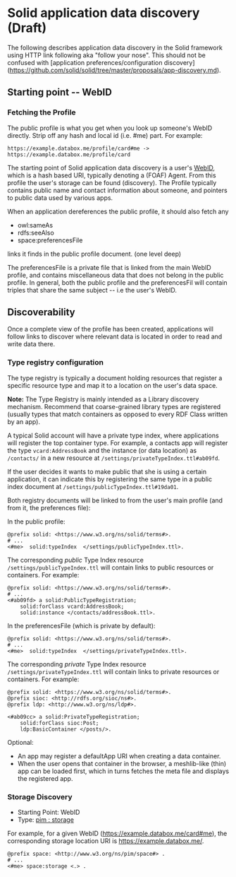 # Solid application data discovery (Draft)

The following describes application data discovery in the Solid framework
using HTTP link following aka "follow your nose". This should not be
confused with [application preferences/configuration discovery]
(https://github.com/solid/solid/tree/master/proposals/app-discovery.md).

## Starting point -- WebID

### Fetching the Profile

The public profile is what you get when you look up someone's WebID directly.
Strip off any hash and local id (i.e. #me) part. For example:

```
https://example.databox.me/profile/card#me -> https://example.databox.me/profile/card
```

The starting point of Solid application data discovery is a user's
[WebID](http://www.w3.org/2005/Incubator/webid/spec/identity/), which is a hash
based URI, typically denoting a (FOAF) Agent. From this profile the user's
storage can be found (discovery). The Profile typically contains public name
and contact information about someone, and pointers to public data used by
various apps.

When an application dereferences the public profile, it should also fetch any

* owl:sameAs
* rdfs:seeAlso
* space:preferencesFile

links it finds in the public profile document. (one level deep)

The preferencesFile is a private file that is linked from the main WebID
profile, and contains miscellaneous data that does not belong in the public profile.
In general, both the public profile and the preferencesFil will contain triples
that share the same subject -- i.e the user's WebID.

## Discoverability

Once a complete view of the profile has been created, applications will follow
links to discover where relevant data is located in order to read and write
data there.

### Type registry configuration

The type registry is typically a document holding resources that register a
specific resource type and map it to a location on the user's data space.

**Note:** The Type Registry is mainly intended as a Library discovery mechanism.
Recommend that coarse-grained library types are registered (usually types that
match containers as opposed to every RDF Class written by an app).

A typical Solid account will have a private type index, where applications will
register the top container type. For example, a contacts app will register the
type `vcard:AddressBook` and the instance (or data location) as `/contacts/` in
a new resource at `/settings/privateTypeIndex.ttl#ab09fd`.

If the user decides it wants to make public that she is using a certain
application, it can indicate this  by registering the same type in a public
index document at `/settings/publicTypeIndex.ttl#19da01`.

Both registry documents will be linked to from the user's main profile (and from
it, the preferences file):

In the public profile:

```
@prefix solid: <https://www.w3.org/ns/solid/terms#>.
# ...
<#me>  solid:typeIndex  </settings/publicTypeIndex.ttl>.
```

The corresponding *public* Type Index resource `/settings/publicTypeIndex.ttl`
will contain links to public resources or containers. For example:

```
@prefix solid: <https://www.w3.org/ns/solid/terms#>.
# ...
<#ab09fd> a solid:PublicTypeRegistration;
    solid:forClass vcard:AddressBook;
    solid:instance </contacts/addressBook.ttl>.
```

In the preferencesFile (which is private by default):

```
@prefix solid: <https://www.w3.org/ns/solid/terms#>.
# ...
<#me>  solid:typeIndex  </settings/privateTypeIndex.ttl>.
```

The corresponding *private* Type Index resource `/settings/privateTypeIndex.ttl`
will contain links to private resources or containers. For example:

```
@prefix solid: <https://www.w3.org/ns/solid/terms#>.
@prefix sioc: <http://rdfs.org/sioc/ns#>.
@prefix ldp: <http://www.w3.org/ns/ldp#>.

<#ab09cc> a solid:PrivateTypeRegistration;
    solid:forClass sioc:Post;
    ldp:BasicContainer </posts/>.
```

Optional:

- An app may register a defaultApp URI when creating a data container.
- When the user opens that container in the browser, a meshlib-like (thin)
app can be loaded first, which in turns fetches the meta file and displays
the registered app.


### Storage Discovery

* Starting Point: WebID
* Type: [pim : storage](http://www.w3.org/ns/pim/space#storage)

For example, for a given WebID (https://example.databox.me/card#me),
the corresponding storage location URI is https://example.databox.me/.

```
@prefix space: <http://www.w3.org/ns/pim/space#> .
# ...
<#me> space:storage <.> .
```
